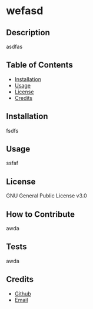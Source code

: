 # wefasd

## Description
asdfas

## Table of Contents
        
- [Installation](#installation)
- [Usage](#usage)
- [License](#license)
- [Credits](#credits)
    
## Installation
fsdfs
        
## Usage
ssfaf

## License
GNU General Public License v3.0
                    
## How to Contribute
awda    

## Tests
awda

## Credits
- [Github](https://github.com/Ezekiel186)
- [Email](mailto:ezekieljamolin186@gmail.com)
